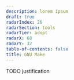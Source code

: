 ```yaml
---
description: lorem ipsum
draft: true
radarIndex: 26
radarSection: tools
radarTier: adopt
radarX: 68
radarY: 32
table-of-contents: false
title: GNU Make
---
```


TODO justification
